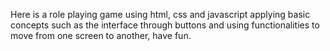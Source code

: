 Here is a role playing game using html, css and javascript applying basic concepts such as the interface through buttons and using functionalities to move from one screen to another, have fun.
